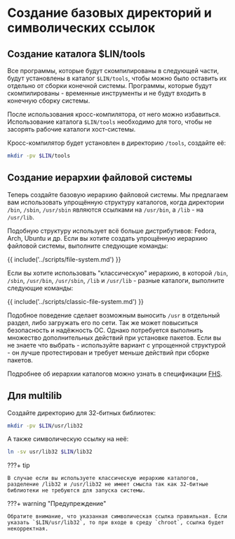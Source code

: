 # Создание базовых директорий и символических ссылок

## Создание каталога $LIN/tools

Все программы, которые будут скомпилированы в следующей части, будут установлены в каталог `$LIN/tools`, чтобы можно было оставить их отдельно от сборки конечной системы. Программы, которые будут скомпилированы - временные инструменты и не будут входить в конечную сборку системы.

После использования кросс-компилятора, от него можно избавиться. Использование каталога `$LIN/tools` необходимо для того, чтобы не засорять рабочие каталоги хост-системы.

Кросс-компилятор будет установлен в директорию `/tools`, создайте её:

```bash
mkdir -pv $LIN/tools
```

## Создание иерархии файловой системы

Теперь создайте базовую иерархию файловой системы. Мы предлагаем вам использовать упрощённую структуру каталогов, когда директории `/bin`, `/sbin`, `/usr/sbin` являются ссылками на `/usr/bin`, а `/lib` - на `/usr/lib`.

Подобную структуру использует всё больше дистрибутивов: Fedora, Arch, Ubuntu и др. Если вы хотите создать упрощённую иерархию файловой системы, выполните следующие команды:

{{ include('../scripts/file-system.md') }}

Если вы хотите использовать "классическую" иерархию, в которой `/bin`, `/sbin`, `/usr/bin`, `/usr/sbin`, `/lib` и `/usr/lib` - разные каталоги, выполните следующие команды:

{{ include('../scripts/classic-file-system.md') }}

Подобное поведение сделает возможным выносить `/usr` в отдельный раздел, либо загружать его по сети. Так же может повыситься безопасность и надёжность ОС. Однако потребуется выполнить множество дополнительных действий при установке пакетов. Если вы не знаете что выбрать - используйте вариант с упрощенной структурой - он лучше протестирован и требует меньше действий при сборке пакетов.

Подробнее об иерархии каталогов можно узнать в спецификации [FHS](https://refspecs.linuxfoundation.org/fhs.shtml).

## Для multilib

Создайте директорию для 32-битных библиотек:

```bash
mkdir -pv $LIN/usr/lib32
```

А также символическую ссылку на неё:

```bash
ln -sv usr/lib32 $LIN/lib32
```

???+ tip

	В случае если вы используете классическую иерархию каталогов, разделение /lib32 и /usr/lib32 не имеет смысла так как 32-битные библиотеки не требуются для запуска системы.

???+ warning "Предупреждение"
	
	Обратите внимание, что указанная символическая ссылка правильная. Если указать `$LIN/usr/lib32`, то при входе в среду `chroot`, ссылка будет некорректная.


